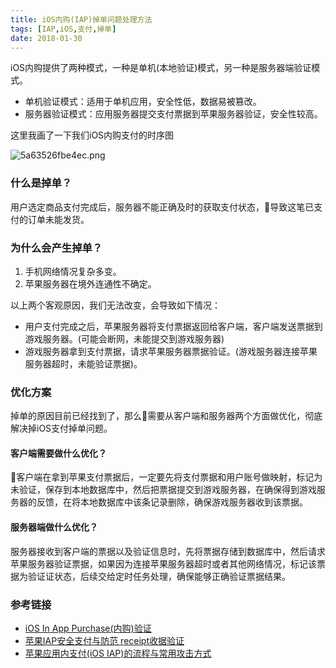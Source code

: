```yaml
---
title: iOS内购(IAP)掉单问题处理方法
tags: [IAP,iOS,支付,掉单]
date: 2018-01-30
---
```


iOS内购提供了两种模式，一种是单机(本地验证)模式，另一种是服务器端验证模式。      

* 单机验证模式：适用于单机应用，安全性低，数据易被篡改。
* 服务器验证模式：应用服务器提交支付票据到苹果服务器验证，安全性较高。

这里我画了一下我们iOS内购支付的时序图

![5a63526fbe4ec.png](https://i.loli.net/2018/01/20/5a63526fbe4ec.png)

### 什么是掉单？

用户选定商品支付完成后，服务器不能正确及时的获取支付状态，导致这笔已支付的订单未能发货。

### 为什么会产生掉单？

1. 手机网络情况复杂多变。
2. 苹果服务器在境外连通性不确定。

以上两个客观原因，我们无法改变，会导致如下情况：

* 用户支付完成之后，苹果服务器将支付票据返回给客户端，客户端发送票据到游戏服务器。(可能会断网，未能提交到游戏服务器)
* 游戏服务器拿到支付票据，请求苹果服务器票据验证。(游戏服务器连接苹果服务器超时，未能验证票据)。

### 优化方案

掉单的原因目前已经找到了，那么需要从客户端和服务器两个方面做优化，彻底解决掉iOS支付掉单问题。

#### 客户端需要做什么优化？

客户端在拿到苹果支付票据后，一定要先将支付票据和用户账号做映射，标记为未验证，保存到本地数据库中，然后把票据提交到游戏服务器，在确保得到游戏服务器的反馈，在将本地数据库中该条记录删除，确保游戏服务器收到该票据。

#### 服务器端做什么优化？

服务器接收到客户端的票据以及验证信息时，先将票据存储到数据库中，然后请求苹果服务器验证票据，如果因为连接苹果服务器超时或者其他网络情况，标记该票据为验证证状态，后续交给定时任务处理，确保能够正确验证票据结果。

### 参考链接
* [iOS In App Purchase(内购)验证](http://www.cnblogs.com/zhaoqingqing/p/4597794.html)  
* [苹果IAP安全支付与防范 receipt收据验证](http://blog.csdn.net/teng_ontheway/article/details/47023119)
* [苹果应用内支付(iOS IAP)的流程与常用攻击方式](http://www.lucky917.com/ios/2017/01/19/apple-ios-iap.html)


